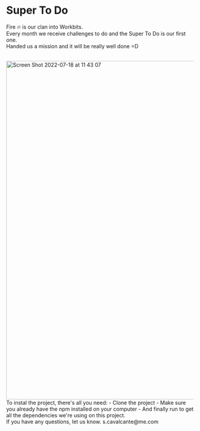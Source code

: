 # Super To Do

Fire 🔥 is our clan into Workbits. </br>
Every month we receive challenges to do and the Super To Do is our first one.</br>
Handed us a mission and it will be really well done =D</br>
</br>

<img width="910" alt="Screen Shot 2022-07-18 at 11 43 07" src="https://user-images.githubusercontent.com/56567293/179549658-42fbaba8-5e8e-4442-ad7f-7e06122ccf10.png">

<br>
To instal the project, there's all you need:
- Clone the project 
- Make sure you already have the npm installed on your computer
- And finally run <npm install> to get all the dependencies we're using on this project.
  <br>
  If you have any questions, let us know.
  s.cavalcante@me.com
